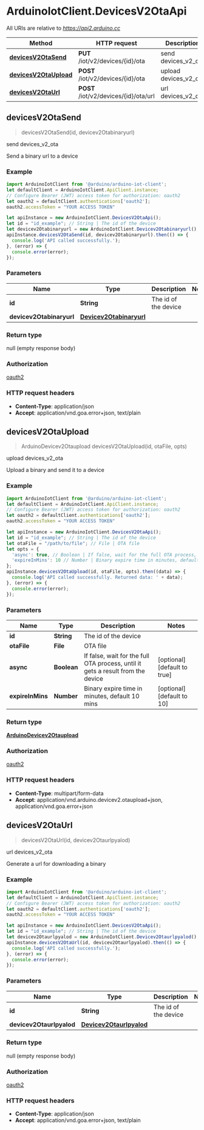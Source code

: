 # ArduinoIotClient.DevicesV2OtaApi

All URIs are relative to *https://api2.arduino.cc*

Method | HTTP request | Description
------------- | ------------- | -------------
[**devicesV2OtaSend**](DevicesV2OtaApi.md#devicesV2OtaSend) | **PUT** /iot/v2/devices/{id}/ota | send devices_v2_ota
[**devicesV2OtaUpload**](DevicesV2OtaApi.md#devicesV2OtaUpload) | **POST** /iot/v2/devices/{id}/ota | upload devices_v2_ota
[**devicesV2OtaUrl**](DevicesV2OtaApi.md#devicesV2OtaUrl) | **POST** /iot/v2/devices/{id}/ota/url | url devices_v2_ota



## devicesV2OtaSend

> devicesV2OtaSend(id, devicev2Otabinaryurl)

send devices_v2_ota

Send a binary url to a device

### Example

```javascript
import ArduinoIotClient from '@arduino/arduino-iot-client';
let defaultClient = ArduinoIotClient.ApiClient.instance;
// Configure Bearer (JWT) access token for authorization: oauth2
let oauth2 = defaultClient.authentications['oauth2'];
oauth2.accessToken = "YOUR ACCESS TOKEN"

let apiInstance = new ArduinoIotClient.DevicesV2OtaApi();
let id = "id_example"; // String | The id of the device
let devicev2Otabinaryurl = new ArduinoIotClient.Devicev2Otabinaryurl(); // Devicev2Otabinaryurl | 
apiInstance.devicesV2OtaSend(id, devicev2Otabinaryurl).then(() => {
  console.log('API called successfully.');
}, (error) => {
  console.error(error);
});

```

### Parameters


Name | Type | Description  | Notes
------------- | ------------- | ------------- | -------------
 **id** | **String**| The id of the device | 
 **devicev2Otabinaryurl** | [**Devicev2Otabinaryurl**](Devicev2Otabinaryurl.md)|  | 

### Return type

null (empty response body)

### Authorization

[oauth2](../README.md#oauth2)

### HTTP request headers

- **Content-Type**: application/json
- **Accept**: application/vnd.goa.error+json, text/plain


## devicesV2OtaUpload

> ArduinoDevicev2Otaupload devicesV2OtaUpload(id, otaFile, opts)

upload devices_v2_ota

Upload a binary and send it to a device

### Example

```javascript
import ArduinoIotClient from '@arduino/arduino-iot-client';
let defaultClient = ArduinoIotClient.ApiClient.instance;
// Configure Bearer (JWT) access token for authorization: oauth2
let oauth2 = defaultClient.authentications['oauth2'];
oauth2.accessToken = "YOUR ACCESS TOKEN"

let apiInstance = new ArduinoIotClient.DevicesV2OtaApi();
let id = "id_example"; // String | The id of the device
let otaFile = "/path/to/file"; // File | OTA file
let opts = {
  'async': true, // Boolean | If false, wait for the full OTA process, until it gets a result from the device
  'expireInMins': 10 // Number | Binary expire time in minutes, default 10 mins
};
apiInstance.devicesV2OtaUpload(id, otaFile, opts).then((data) => {
  console.log('API called successfully. Returned data: ' + data);
}, (error) => {
  console.error(error);
});

```

### Parameters


Name | Type | Description  | Notes
------------- | ------------- | ------------- | -------------
 **id** | **String**| The id of the device | 
 **otaFile** | **File**| OTA file | 
 **async** | **Boolean**| If false, wait for the full OTA process, until it gets a result from the device | [optional] [default to true]
 **expireInMins** | **Number**| Binary expire time in minutes, default 10 mins | [optional] [default to 10]

### Return type

[**ArduinoDevicev2Otaupload**](ArduinoDevicev2Otaupload.md)

### Authorization

[oauth2](../README.md#oauth2)

### HTTP request headers

- **Content-Type**: multipart/form-data
- **Accept**: application/vnd.arduino.devicev2.otaupload+json, application/vnd.goa.error+json


## devicesV2OtaUrl

> devicesV2OtaUrl(id, devicev2Otaurlpyalod)

url devices_v2_ota

Generate a url for downloading a binary

### Example

```javascript
import ArduinoIotClient from '@arduino/arduino-iot-client';
let defaultClient = ArduinoIotClient.ApiClient.instance;
// Configure Bearer (JWT) access token for authorization: oauth2
let oauth2 = defaultClient.authentications['oauth2'];
oauth2.accessToken = "YOUR ACCESS TOKEN"

let apiInstance = new ArduinoIotClient.DevicesV2OtaApi();
let id = "id_example"; // String | The id of the device
let devicev2Otaurlpyalod = new ArduinoIotClient.Devicev2Otaurlpyalod(); // Devicev2Otaurlpyalod | 
apiInstance.devicesV2OtaUrl(id, devicev2Otaurlpyalod).then(() => {
  console.log('API called successfully.');
}, (error) => {
  console.error(error);
});

```

### Parameters


Name | Type | Description  | Notes
------------- | ------------- | ------------- | -------------
 **id** | **String**| The id of the device | 
 **devicev2Otaurlpyalod** | [**Devicev2Otaurlpyalod**](Devicev2Otaurlpyalod.md)|  | 

### Return type

null (empty response body)

### Authorization

[oauth2](../README.md#oauth2)

### HTTP request headers

- **Content-Type**: application/json
- **Accept**: application/vnd.goa.error+json, text/plain

